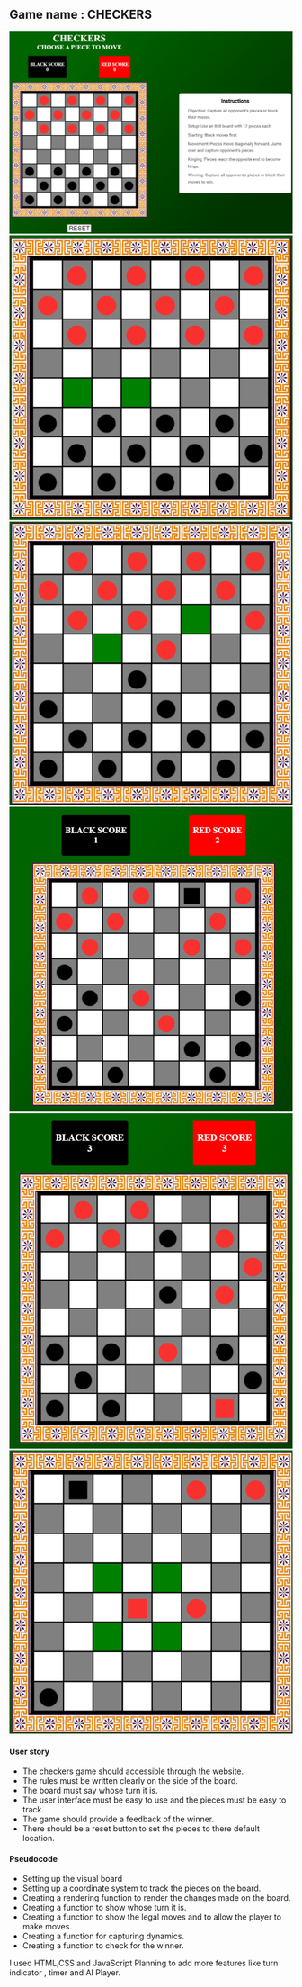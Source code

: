 ## **Game name : CHECKERS**

![image](Checkers/Images/image.png)
![image](Checkers/Images/image2.png)
![image](Checkers/Images/image3.png)
![image](Checkers/Images/image4.png)
![image](Checkers/Images/image5.png)
![image](Checkers/Images/image6.png)



#### **User story**
- The checkers game should accessible through the website.
- The rules must be written clearly on the side of the board.
- The board must say whose turn it is.
- The user interface must be easy to use and the pieces must be easy to track.
- The game should provide a feedback of the winner.
- There should be a reset button to set the pieces to there default location.


#### **Pseudocode**
- Setting up the visual board 
- Setting up a coordinate system to track the pieces on the board.
- Creating a rendering function to render the changes made on the board.
- Creating a function to show whose turn it is.
- Creating a function to show the legal moves and to allow the player to make moves.
- Creating a function for capturing dynamics.
- Creating a function to check for the winner.

I used HTML,CSS and JavaScript 
Planning to add more features like turn indicator , timer and AI Player.